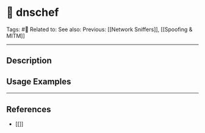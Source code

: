 # 💢 dnschef
Tags: #💢
Related to: 
See also: 
Previous: [[Network Sniffers]], [[Spoofing & MITM]]

---
## Description


## Usage Examples


---
## References
- [[]]